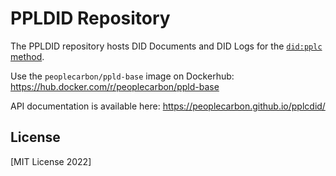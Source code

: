 # PPLDID Repository

The PPLDID repository hosts DID Documents and DID Logs for the [`did:pplc` method](https://github.com/peoplecarbon/pplcdid/).

Use the `peoplecarbon/ppld-base` image on Dockerhub: https://hub.docker.com/r/peoplecarbon/ppld-base 

API documentation is available here: https://peoplecarbon.github.io/pplcdid/    

## License

[MIT License 2022]
